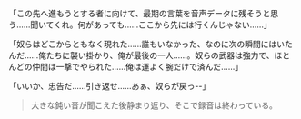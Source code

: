 「この先へ進もうとする者に向けて、最期の言葉を音声データに残そうと思う......聞いてくれ。何があっても......ここから先には行くんじゃない......」   

「奴らはどこからともなく現れた......誰もいなかった、なのに次の瞬間にはいたんだ......俺たちに襲い掛かり、俺が最後の一人......。奴らの武器は強力で、ほとんどの仲間は一撃でやられた......俺は運よく腕だけで済んだ......」  

「いいか、忠告だ......引き返せ......あぁ、奴らが戻っ--」  

> 大きな鈍い音が聞こえた後静まり返り、そこで録音は終わっている。  
